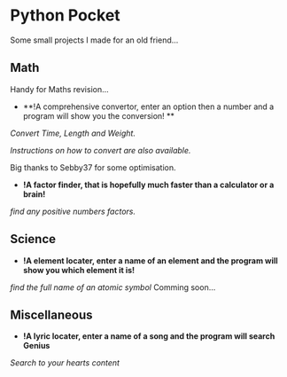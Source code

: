 # Python Pocket
Some small projects I made for an old friend...

## Math
Handy for Maths revision...

- **!A comprehensive convertor, enter an option then a number and a program will show you the conversion! **

*Convert Time, Length and Weight.*

*Instructions on how to convert are also available.*

Big thanks to Sebby37 for some optimisation.

- **!A factor finder, that is hopefully much faster than a calculator or a brain!**

*find any positive numbers factors.*

## Science
- **!A element locater, enter a name of an element and the program will show you which element it is!**

*find the full name of an atomic symbol*
Comming soon...

## Miscellaneous

- **!A lyric locater, enter a name of a song and the program will search Genius**

*Search to your hearts content*




